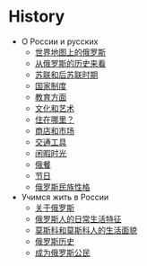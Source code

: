 # History

- О России и русских
    - [世界地图上的俄罗斯](О%20России%20и%20русских/世界地图上的俄罗斯.md)
    - [从俄罗斯的历史来看](О%20России%20и%20русских/从俄罗斯的历史来看.md)
    - [苏联和后苏联时期](О%20России%20и%20русских/苏联和后苏联时期.md)
    - [国家制度](О%20России%20и%20русских/国家制度.md)
    - [教育方面](О%20России%20и%20русских/教育方面.md)
    - [文化和艺术](О%20России%20и%20русских/文化和艺术.md)
    - [住在哪里？](О%20России%20и%20русских/住在哪里？.md)
    - [商店和市场](О%20России%20и%20русских/商店和市场.md)
    - [交通工具](О%20России%20и%20русских/交通工具.md)
    - [闲暇时光](О%20России%20и%20русских/闲暇时光.md)
    - [俄餐](О%20России%20и%20русских/俄餐.md)
    - [节日](О%20России%20и%20русских/节日.md)
    - [俄罗斯民族性格](О%20России%20и%20русских/俄罗斯民族性格.md)
- Учимся жить в России
    - [关于俄罗斯](Учимся%20жить%20в%20России/关于俄罗斯.md)
    - [俄罗斯人的日常生活特征](Учимся%20жить%20в%20России/俄罗斯人的日常生活特征.md)
    - [莫斯科和莫斯科人的生活面貌](Учимся%20жить%20в%20России/莫斯科和莫斯科人的生活面貌.md)
    - [俄罗斯历史](Учимся%20жить%20в%20России/俄罗斯历史.md)
    - [成为俄罗斯公民](Учимся%20жить%20в%20России/成为俄罗斯公民.md)